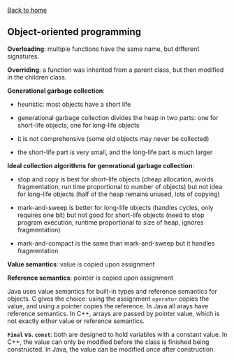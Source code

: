 [Back to home](https://npapernot.github.io/programming-languages)

## Object-oriented programming

**Overloading**: multiple functions have the same name, but
different signatures. 

**Overriding**: a function was inherited from a parent class,
but then modified in the children class.

**Generational garbage collection**: 

* heuristic: most objects have a short life

* generational garbage collection divides the heap in two parts: one for short-life objects, one for long-life objects

* it is not comprehensive (some old objects may never be collected)

* the short-life part is very small, and the long-life part is much larger

**Ideal collection algorithms for generational garbage collection**:

* stop and copy is best for short-life objects (cheap allocation, avoids fragmentation, run time proportional to number of objects) but not idea for long-life objects (half of the heap remains unused, lots of copying)

* mark-and-sweep is better for long-life objects (handles cycles, only requires one bit) but not good for short-life objects (need to stop program execution, runtime proportional to size of heap, ignores fragmentation)

* mark-and-compact is the same than mark-and-sweep but it handles fragmentation

**Value semantics**: value is copied upon assignment 

**Reference semantics**: pointer is copied upon assignment

Java uses value semantics for built-in types and reference
semantics for objects. C gives the choice: using the
assignment `operator` copies the value, and using a pointer
copies the reference. In Java all arays have reference
semantics. In C++, arrays are passed by pointer value, which
is not exactly either value or reference semantics.

**`Final` vs. `const`**: both are designed to hold variables
with a constant value. In C++, the value can only be modified
before the class is finished being constructed.
In Java, the value can be modified *once* after construction.
